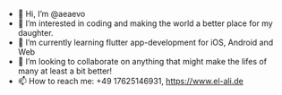 - 👋 Hi, I’m @aeaevo
- 👀 I’m interested in coding and making the world a better place for my daughter.
- 🌱 I’m currently learning flutter app-development for iOS, Android and Web
- 💞️ I’m looking to collaborate on anything that might make the lifes of many at least a bit better!
- 📫 How to reach me: +49 17625146931, https://www.el-ali.de

<!---
aeaevo/aeaevo is a ✨ special ✨ repository because its `README.md` (this file) appears on your GitHub profile.
You can click the Preview link to take a look at your changes.
--->
